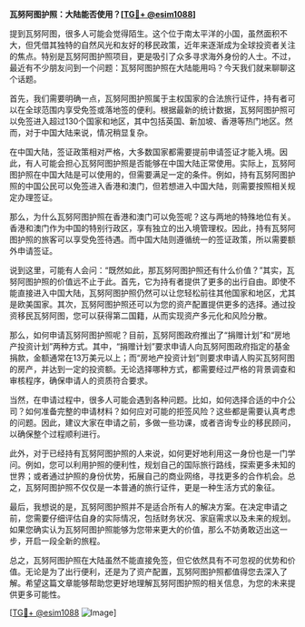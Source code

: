 **瓦努阿图护照：大陆能否使用？[[TG💪+ @esim1088](https://t.me/s/esim1088)]**

提到瓦努阿图，很多人可能会觉得陌生。这个位于南太平洋的小国，虽然面积不大，但凭借其独特的自然风光和友好的移民政策，近年来逐渐成为全球投资者关注的焦点。特别是瓦努阿图护照项目，更是吸引了众多寻求海外身份的人士。不过，最近有不少朋友问到一个问题：瓦努阿图护照在大陆能用吗？今天我们就来聊聊这个话题。

首先，我们需要明确一点，瓦努阿图护照属于主权国家的合法旅行证件，持有者可以在全球范围内享受免签或落地签的便利。根据最新的统计数据，瓦努阿图护照可以免签进入超过130个国家和地区，其中包括英国、新加坡、香港等热门地区。然而，对于中国大陆来说，情况稍显复杂。

在中国大陆，签证政策相对严格，大多数国家都需要提前申请签证才能入境。因此，有人可能会担心瓦努阿图护照是否能够在中国大陆正常使用。实际上，瓦努阿图护照在中国大陆是可以使用的，但需要满足一定的条件。例如，持有瓦努阿图护照的中国公民可以免签进入香港和澳门，但若想进入中国大陆，则需要按照相关规定办理签证。

那么，为什么瓦努阿图护照在香港和澳门可以免签呢？这与两地的特殊地位有关。香港和澳门作为中国的特别行政区，享有独立的出入境管理权。因此，持有瓦努阿图护照的旅客可以享受免签待遇。而中国大陆则遵循统一的签证政策，所以需要额外申请签证。

说到这里，可能有人会问：“既然如此，那瓦努阿图护照还有什么价值？”其实，瓦努阿图护照的价值远不止于此。首先，它为持有者提供了更多的出行自由。即使不能直接进入中国大陆，瓦努阿图护照仍然可以让您轻松前往其他国家和地区，尤其是欧美国家。其次，瓦努阿图护照还可以为您的资产配置提供更多的选择。通过投资移民瓦努阿图，您可以获得第二国籍，从而实现资产多元化和风险分散。

那么，如何申请瓦努阿图护照呢？目前，瓦努阿图政府推出了“捐赠计划”和“房地产投资计划”两种方式。其中，“捐赠计划”要求申请人向瓦努阿图政府指定的基金捐款，金额通常在13万美元以上；而“房地产投资计划”则要求申请人购买瓦努阿图的房产，并达到一定的投资额。无论选择哪种方式，都需要经过严格的背景调查和审核程序，确保申请人的资质符合要求。

当然，在申请过程中，很多人可能会遇到各种问题。比如，如何选择合适的中介公司？如何准备完整的申请材料？如何应对可能的拒签风险？这些都是需要认真考虑的问题。因此，建议大家在申请之前，多做一些功课，或者咨询专业的移民顾问，以确保整个过程顺利进行。

此外，对于已经持有瓦努阿图护照的人来说，如何更好地利用这一身份也是一门学问。例如，您可以利用护照的便利性，规划自己的国际旅行路线，探索更多未知的世界；或者通过护照的身份优势，拓展自己的商业网络，寻找更多的合作机会。总之，瓦努阿图护照不仅仅是一本普通的旅行证件，更是一种生活方式的象征。

最后，我想说的是，瓦努阿图护照并不是适合所有人的解决方案。在决定申请之前，您需要仔细评估自身的实际情况，包括财务状况、家庭需求以及未来的规划。如果您确实认为瓦努阿图护照能够为您带来更大的价值，那么不妨勇敢迈出这一步，开启一段全新的旅程。

总之，瓦努阿图护照在大陆虽然不能直接免签，但它依然具有不可忽视的优势和价值。无论是为了出行便利，还是为了资产配置，瓦努阿图护照都值得您去深入了解。希望这篇文章能够帮助您更好地理解瓦努阿图护照的相关信息，为您的未来提供更多可能性。

[[TG💪+ @esim1088](https://t.me/s/esim1088) ![Image](https://i.postimg.cc/4NQfJmqS/Snipaste-2025-05-13-00-14-12.png)]
